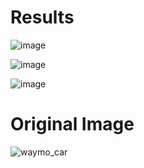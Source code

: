 # Results

![image](https://user-images.githubusercontent.com/84629235/133765936-20ae7270-3b2a-4493-876f-149cb6a41f8f.png)

![image](https://user-images.githubusercontent.com/84629235/133765983-fc76621d-4183-4099-816d-cffaedc1c4d7.png)

![image](https://user-images.githubusercontent.com/84629235/133766070-2aefaa9a-4969-4f9d-8e94-b1b4d29cd6a8.png)

# Original Image

![waymo_car](https://user-images.githubusercontent.com/84629235/133894370-5d8286bf-5452-4071-bec9-6afc2726a348.jpg)

